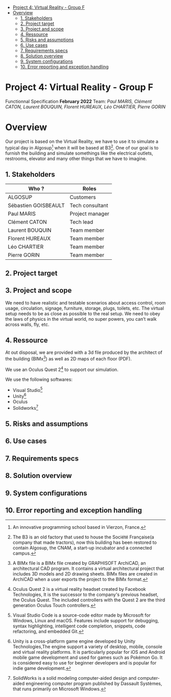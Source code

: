 - [Project 4: Virtual Reality - Group F](#project-4-virtual-reality---group-f)
- [Overview](#overview)
  - [1. Stakeholders](#1-stakeholders)
  - [2. Project target](#2-project-target)
  - [3. Project and scope](#3-project-and-scope)
  - [4. Ressource](#4-ressource)
  - [5. Risks and assumptions](#5-risks-and-assumptions)
  - [6. Use cases](#6-use-cases)
  - [7. Requirements specs](#7-requirements-specs)
  - [8. Solution overview](#8-solution-overview)
  - [9. System configurations](#9-system-configurations)
  - [10. Error reporting and exception handling](#10-error-reporting-and-exception-handling)

</details>

# Project 4: Virtual Reality - Group F

Functionnal Specification **February 2022**
Team: *Paul MARIS, Clément CATON, Laurent BOUQUIN, Florent HUREAUX, Léo CHARTIER, Pierre GORIN*

# Overview

Our project is based on the Virtual Reality, we have to use it to simulate a typical day in Algosup[^6] when it will be based at B3[^7].
One of our goal is to furnish the building and simulate somethings like the electrical outlets, restrooms, elevator and many other things that we have to imagine.  


## 1. Stakeholders
| Who ?                | Roles           |
| -------------------- | --------------- |
| ALGOSUP              | Customers       |
| Sébastien GOISBEAULT | Tech consultant |
| Paul MARIS           | Project manager |
| Clément CATON        | Tech lead       |
| Laurent BOUQUIN      | Team member     |
| Florent HUREAUX      | Team member     |
| Léo CHARTIER         | Team member     |
| Pierre GORIN         | Team member     |

## 2. Project target

## 3. Project and scope

We need to have realistic and testable scenarios about access control, room usage, circulation, signage, furniture, storage, plugs, toilets, etc.
The virtual setup needs to be as close as possible to the real setup.
We need to obey the laws of physics in the virtual world, no super powers, you can’t walk across walls, fly, etc.

## 4. Ressource

At out disposal, we are provided with a 3d file produced by the
architect of the building (BIMx[^1]) as well as 2D maps of each floor (PDF).

We use an Oculus Quest 2[^2] to support our simulation.

We use the following softwares:
- Visual Studio[^3]
- Unity[^4]
- Oculus
- Solidworks[^5]

  
## 5. Risks and assumptions

## 6. Use cases

## 7. Requirements specs

## 8. Solution overview

## 9. System configurations

## 10. Error reporting and exception handling

  [^1]: A BIMx file is a BIMx file created by GRAPHISOFT ArchiCAD, an architectural CAD program. It contains a virtual architectural project that includes 3D models and 2D drawing sheets. BIMx files are created in ArchiCAD when a user exports the project to the BIMx format.

  [^2]: Oculus Quest 2 is a virtual reality headset created by Facebook Technologies, It is the successor to the company's previous headset, the Oculus Quest.
  The included controllers with the Quest 2 are the third generation Oculus Touch controllers.

  [^3]: Visual Studio Code is a source-code editor made by Microsoft for Windows, Linux and macOS. Features include support for debugging, syntax highlighting, intelligent code completion, snippets, code refactoring, and embedded Git.

  [^4]: Unity is a cross-platform game engine developed by Unity Technologies,The engine support a variety of desktop, mobile, console and virtual reality platforms. It is particularly popular for iOS and Android mobile game development and used for games such as Pokémon Go. It is considered easy to use for beginner developers and is popular for indie game development.

  [^5]: SolidWorks is a solid modeling computer-aided design and computer-aided engineering computer program published by Dassault Systèmes, that runs primarily on Microsoft Windows.

  [^6]: An innovative programming school based in Vierzon, France.

  [^7]: The B3 is an old factory that used to house the Société Française(a company that made tractors), now this building has been restored to contain Algosup, the CNAM, a start-up incubator and a connected campus.